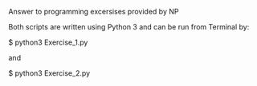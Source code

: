 Answer to programming excersises provided by NP

Both scripts are written using Python 3 and can be run from Terminal by:

$ python3 Exercise_1.py

and

$ python3 Exercise_2.py